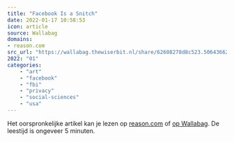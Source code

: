 ```yaml
---
title: "Facebook Is a Snitch"
date: 2022-01-17 10:58:53
icon: article
source: Wallabag
domains:
- reason.com
src_url: "https://wallabag.thewiserbit.nl/share/62608278d8c523.50643662"
2022: "01"
categories:
    - "art"
    - "facebook"
    - "fbi"
    - "privacy"
    - "social-sciences"
    - "usa"
---
```

Het oorspronkelijke artikel kan je lezen op [reason.com](https://reason.com/2022/01/12/facebook-is-a-snitch/) of [op Wallabag](https://wallabag.thewiserbit.nl/share/62608278d8c523.50643662). De leestijd is ongeveer 5 minuten.